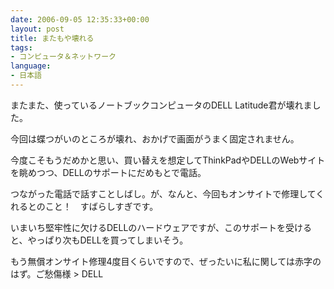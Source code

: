 ```yaml
---
date: 2006-09-05 12:35:33+00:00
layout: post
title: またもや壊れる
tags:
- コンピュータ＆ネットワーク
language:
- 日本語
---
```


またまた、使っているノートブックコンピュータのDELL Latitude君が壊れました。

今回は蝶つがいのところが壊れ、おかげで画面がうまく固定されません。

今度こそもうだめかと思い、買い替えを想定してThinkPadやDELLのWebサイトを眺めつつ、DELLのサポートにだめもとで電話。

つながった電話で話すことしばし。が、なんと、今回もオンサイトで修理してくれるとのこと！　すばらしすぎです。

いまいち堅牢性に欠けるDELLのハードウェアですが、このサポートを受けると、やっぱり次もDELLを買ってしまいそう。

もう無償オンサイト修理4度目くらいですので、ぜったいに私に関しては赤字のはず。ご愁傷様 > DELL
